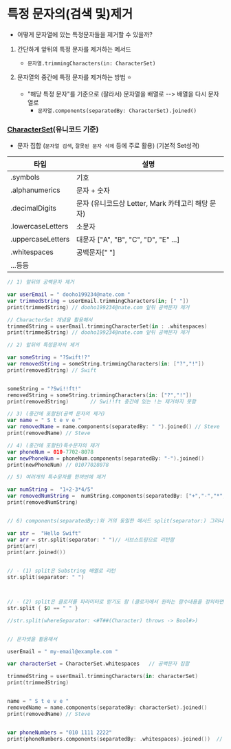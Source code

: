 # 특정 문자의(검색 및)제거     
* 어떻게 문자열에 있는 특정문자들을 제거할 수 있을까?

1. 간단하게 앞뒤의 특정 문자를 제거하는 메서드     
   * `문자열.trimmingCharacters(in: CharacterSet)`

2. 문자열의 중간에 특정 문자를 제거하는 방법 ⭐️
   * "해당 특정 문자"를 기준으로 (잘라서) 문자열을 배열로 --> 배열을 다시 문자열로
     * `문자열.components(separatedBy: CharacterSet).joined()`
    
### [CharacterSet](https://developer.apple.com/documentation/foundation/characterset)(유니코드 기준)
* 문자 집합 (`문자열 검색`, `잘못된 문자 삭제` 등에 주로 활용) (기본적 Set성격)

|타입|설명|
|---|----|      
|.symbols|기호|
|.alphanumerics|문자 + 숫자|
|.decimalDigits|문자 (유니코드상 Letter, Mark 카테고리 해당 문자)|
|.lowercaseLetters|소문자|
|.uppercaseLetters|대문자  ["A", "B", "C", "D", "E" ...]|
|.whitespaces|공백문자[" "]|
|...등등||


```swift
// 1) 앞뒤의 공백문자 제거

var userEmail = " dooho199234@nate.com "
var trimmedString = userEmail.trimmingCharacters(in; [" "])
print(trimmedString) // dooho199234@nate.com 앞뒤 공백문자 제거

// CharacterSet 개념을 활용해서
trimmedString = userEmail.trimmingCharacterSet(in : .whitespaces)
print(trimmedString) // dooho199234@nate.com 앞뒤 공백문자 제거

// 2) 앞뒤의 특정문자의 제거

var someString = "?Swift!?"
var removedString = someString.trimmingCharacters(in: ["?","!"])
print(removedString) // Swift


someString = "?Swi!!ft!"
removedString = someString.trimmingCharacters(in: ["?","!"])
print(removedString)       // Swi!!ft 중간에 있는 !는 제거하지 못함

// 3) (중간에 포함된(공백 문자의 제거)
var name = " S t e v e "
var removedName = name.components(separatedBy: " ").joined() // Steve
print(removedName) // Steve

// 4) (중간에 포함된)특수문자의 제거
var phoneNum = 010-7702-8078
var newPhoneNum = phoneNum.components(separatedBy: "-").joined()
print(newPhoneNum) // 01077028078

// 5) 여러개의 특수문자를 한꺼번에 제거

var numString =  "1+2-3*4/5"
var removedNumString =  numString.components(separatedBy: ["+","-","*","/"]).joined()
print(removedNumString)


// 6) components(separatedBy:)와 거의 동일한 메서드 split(separator:) 그러나 차이는 있음

var str =  "Hello Swift"
var arr = str.split(separator: " ")// 서브스트링으로 리턴함
print(arr)
print(arr.joined())


// - (1) split은 Substring 배열로 리턴
str.split(separator: " ")



// - (2) split은 클로저를 파라미터로 받기도 함 (클로저에서 원하는 함수내용을 정의하면 되므로 활용도가 더 높을 수 있음)
str.split { $0 == " " }

//str.split(whereSeparator: <#T##(Character) throws -> Bool#>)


// 문자셋을 활용해서

userEmail = " my-email@example.com "

var characterSet = CharacterSet.whitespaces   // 공백문자 집합

trimmedString = userEmail.trimmingCharacters(in: characterSet)
print(trimmedString)


name = " S t e v e "
removedName = name.components(separatedBy: characterSet).joined()
print(removedName) // Steve


var phoneNumbers = "010 1111 2222"
print(phoneNumbers.components(separatedBy: .whitespaces).joined())  // 01011112222


```
